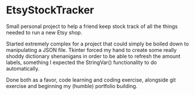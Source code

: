 # EtsyStockTracker
 
Small personal project to help a friend keep stock track of all the things needed to run a new Etsy shop.

Started extremely complex for a project that could simply be boiled down to manipulating a JSON file.
Tkinter forced my hand to create some really shoddy dictionary shenanigans in order to be able to refresh the amount
labels, something I expected the StringVar() functionality to do automatically.

Done both as a favor, code learning and coding exercise, alongside git exercise and beginning my (humble) portfolio building.

